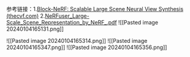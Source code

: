 
参考链接：1.[Block-NeRF: Scalable Large Scene Neural View Synthesis (thecvf.com)](https://openaccess.thecvf.com/content/CVPR2022/papers/Tancik_Block-NeRF_Scalable_Large_Scene_Neural_View_Synthesis_CVPR_2022_paper.pdf)
2.[NeRFuser_Large-Scale_Scene_Representation_by_NeRF_.pdf](file:///C:/Users/syh5971/Downloads/NeRFuser_Large-Scale_Scene_Representation_by_NeRF_.pdf)
![[Pasted image 20240104165131.png]]

![[Pasted image 20240104165314.png]]
![[Pasted image 20240104165347.png]]
![[Pasted image 20240104165356.png]]